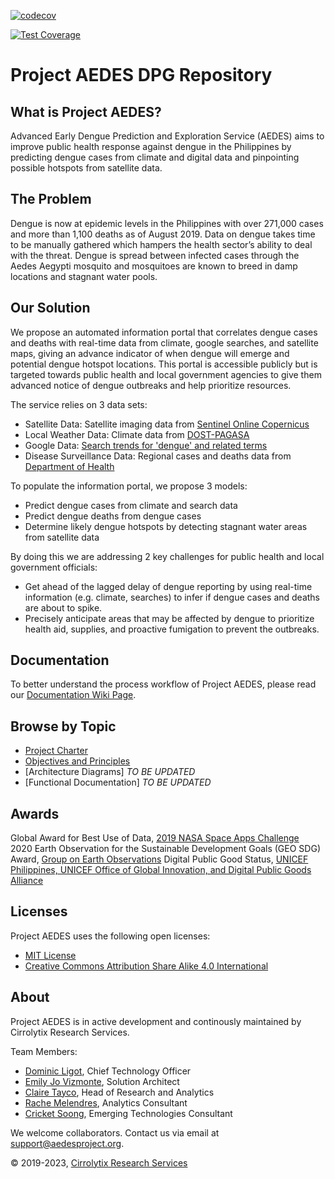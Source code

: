 [![codecov](https://codecov.io/gh/Cirrolytix/aedesproject-uif/graph/badge.svg?token=GL2XS3XT5W)](https://codecov.io/gh/Cirrolytix/aedesproject-uif)

[![Test Coverage](https://github.com/Cirrolytix/aedesproject-uif/actions/workflows/test-coverage.yml/badge.svg)](https://github.com/Cirrolytix/aedesproject-uif/actions/workflows/test-coverage.yml)

# Project AEDES DPG Repository

## What is Project AEDES?

Advanced Early Dengue Prediction and Exploration Service (AEDES) aims to improve public health response against dengue in the Philippines by predicting dengue cases from climate and digital data and pinpointing possible hotspots from satellite data.

## The Problem
Dengue is now at epidemic levels in the Philippines with over 271,000 cases and more than 1,100 deaths as of August 2019. Data on dengue takes time to be manually gathered which hampers the health sector’s ability to deal with the threat. Dengue is spread between infected cases through the Aedes Aegypti mosquito and mosquitoes are known to breed in damp locations and stagnant water pools.

## Our Solution
We propose an automated information portal that correlates dengue cases and deaths with real-time data from climate, google searches, and satellite maps, giving an advance indicator of when dengue will emerge and potential dengue hotspot locations. This portal is accessible publicly but is targeted towards public health and local government agencies to give them advanced notice of dengue outbreaks and help prioritize resources.

The service relies on 3 data sets:

- Satellite Data: Satellite imaging data from [Sentinel Online Copernicus](https://sentinel.esa.int/web/sentinel/sentinel-data-access)
- Local Weather Data: Climate data from [DOST-PAGASA](http://bagong.pagasa.dost.gov.ph/climate/climatological-normals)
- Google Data: [Search trends for 'dengue' and related terms](https://trends.google.com/trends/explore?date=today%205-y&geo=PH&q=dengue)
- Disease Surveillance Data:  Regional cases and deaths data from [Department of Health](https://doh.gov.ph/statistics)

To populate the information portal, we propose 3 models:

- Predict dengue cases from climate and search data
- Predict dengue deaths from dengue cases
- Determine likely dengue hotspots by detecting stagnant water areas from satellite data

By doing this we are addressing 2 key challenges for public health and local government officials:

- Get ahead of the lagged delay of dengue reporting by using real-time information (e.g. climate, searches) to infer if dengue cases and deaths are about to spike.
- Precisely anticipate areas that may be affected by dengue to prioritize health aid, supplies, and proactive fumigation to prevent the outbreaks.


## Documentation

To better understand the process workflow of Project AEDES, please read our [Documentation Wiki Page](https://github.com/Cirrolytix/aedes_dpg/wiki).

## Browse by Topic

- [Project Charter](https://github.com/Cirrolytix/aedesproject-uif/blob/main/charter.md)
- [Objectives and Principles](https://github.com/Cirrolytix/aedes_dpg/wiki/Objectives-and-Principles)   
- [Architecture Diagrams] *TO BE UPDATED*
- [Functional Documentation] *TO BE UPDATED*


## Awards
Global Award for Best Use of Data, [2019 NASA Space Apps Challenge](https://2019.spaceappschallenge.org/challenges/living-our-world/smash-your-sdgs/teams/aedes-project/project)  
2020 Earth Observation for the Sustainable Development Goals (GEO SDG) Award, [Group on Earth Observations](https://www.earthobservations.org/geo_blog_obs.php?id=472)
Digital Public Good Status, [UNICEF Philippines, UNICEF Office of Global Innovation, and Digital Public Goods Alliance](https://digitalpublicgoods.net/blog/unicef-philippines-announces-its-first-digital-public-good-pathfinding-pilot/)

## Licenses

Project AEDES uses the following open licenses:

- [MIT License](https://github.com/Cirrolytix/aedesproject-uif/blob/main/MIT.md)  
- [Creative Commons Attribution Share Alike 4.0 International](https://github.com/Cirrolytix/aedesproject-uif/blob/main/CC%20BY-SA%204.0.md)


## About

Project AEDES is in active development and continously maintained by Cirrolytix Research Services.  

Team Members:
- [Dominic Ligot](https://www.linkedin.com/in/docligot/), Chief Technology Officer
- [Emily Jo Vizmonte](https://www.linkedin.com/in/emily-jo-vizmonte-b7a09380/), Solution Architect
- [Claire Tayco](https://www.linkedin.com/in/claire-san-juan-tayco-81361828/), Head of Research and Analytics
- [Rache Melendres](https://www.linkedin.com/in/rachemelendres/), Analytics Consultant
- [Cricket Soong](https://www.linkedin.com/in/cricketeer/), Emerging Technologies Consultant

We welcome collaborators. Contact us via email at support@aedesproject.org.

©️ 2019-2023, [Cirrolytix Research Services](https://www.cirrolytix.com/)

